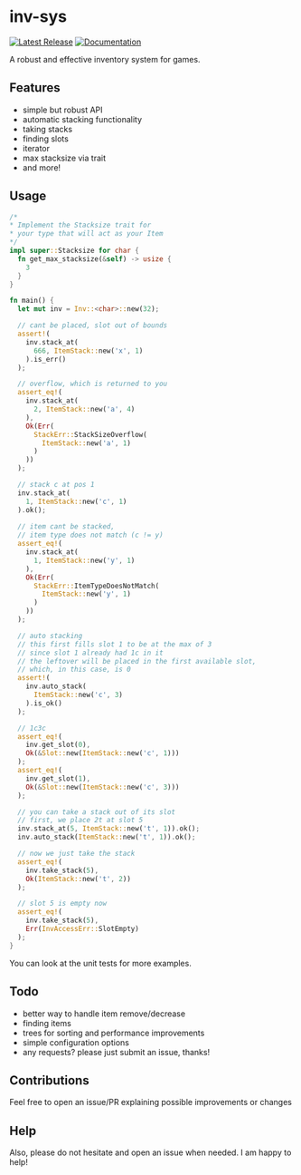 # inv-sys

[![Latest Release][crates-io-badge]][crates-io-url]
[![Documentation][docs-rs-img]][docs-rs-url]

A robust and effective inventory system for games.

## Features

- simple but robust API
- automatic stacking functionality
- taking stacks
- finding slots
- iterator
- max stacksize via trait
- and more!

## Usage

```rust
/* 
* Implement the Stacksize trait for 
* your type that will act as your Item
*/
impl super::Stacksize for char {
  fn get_max_stacksize(&self) -> usize {
    3
  }
}

fn main() {
  let mut inv = Inv::<char>::new(32);

  // cant be placed, slot out of bounds
  assert!(
    inv.stack_at(
      666, ItemStack::new('x', 1)
    ).is_err()
  );

  // overflow, which is returned to you
  assert_eq!(
    inv.stack_at(
      2, ItemStack::new('a', 4)
    ),
    Ok(Err(
      StackErr::StackSizeOverflow(
        ItemStack::new('a', 1)
      )
    ))
  );

  // stack c at pos 1
  inv.stack_at(
    1, ItemStack::new('c', 1)
  ).ok();
  
  // item cant be stacked, 
  // item type does not match (c != y)
  assert_eq!(
    inv.stack_at(
      1, ItemStack::new('y', 1)
    ),
    Ok(Err(
      StackErr::ItemTypeDoesNotMatch(
        ItemStack::new('y', 1)
      )
    ))
  );

  // auto stacking
  // this first fills slot 1 to be at the max of 3
  // since slot 1 already had 1c in it
  // the leftover will be placed in the first available slot,
  // which, in this case, is 0
  assert!(
    inv.auto_stack(
      ItemStack::new('c', 3)
    ).is_ok()
  );

  // 1c3c
  assert_eq!(
    inv.get_slot(0), 
    Ok(&Slot::new(ItemStack::new('c', 1)))
  );
  assert_eq!(
    inv.get_slot(1), 
    Ok(&Slot::new(ItemStack::new('c', 3)))
  );

  // you can take a stack out of its slot
  // first, we place 2t at slot 5
  inv.stack_at(5, ItemStack::new('t', 1)).ok();
  inv.auto_stack(ItemStack::new('t', 1)).ok();

  // now we just take the stack
  assert_eq!(
    inv.take_stack(5), 
    Ok(ItemStack::new('t', 2))
  );

  // slot 5 is empty now
  assert_eq!(
    inv.take_stack(5), 
    Err(InvAccessErr::SlotEmpty)
  );
}
```
You can look at the unit tests for more examples.

## Todo

 - better way to handle item remove/decrease
 - finding items
 - trees for sorting and performance improvements
 - simple configuration options
 - any requests? please just submit an issue, thanks!

## Contributions

Feel free to open an issue/PR explaining possible improvements or changes

## Help

Also, please do not hesitate and open an issue when needed. I am happy to help!

[crates-io-badge]: https://img.shields.io/crates/v/inv-sys.svg
[crates-io-url]: https://crates.io/crates/inv-sys
[docs-rs-img]: https://docs.rs/inv-sys/badge.svg
[docs-rs-url]: https://docs.rs/inv-sys